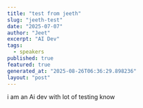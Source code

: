 ```yaml
---
title: "test from jeeth"
slug: "jeeth-test"
date: "2025-07-07"
author: "Jeet"
excerpt: "AI Dev"
tags:
  - speakers
published: true
featured: true
generated_at: "2025-08-26T06:36:29.898236"
layout: "post"
---
```


i am an Ai dev with lot of testing know